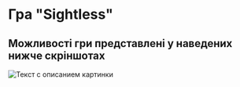 # Гра "Sightless"
## Можливості гри представлені у наведених нижче скріншотах
<image src="/Learning/PPC/Проєктний практикум/photo_2022-05-16_14-34-40.jpg" alt="Текст с описанием картинки">

